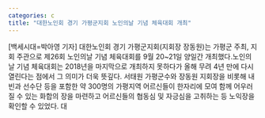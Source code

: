 ```yaml
---
categories: c
title: "대한노인회 경기 가평군지회 노인의날 기념 체육대회 개최"
---
```

[백세시대=박아영 기자] 대한노인회 경기 가평군지회(지회장 장동원)는 가평군 주최, 지회 주관으로 제26회 노인의날 기념 체육대회를 9월 20~21일 양일간 개최했다.노인의 날 기념 체육대회는 2018년을 마지막으로 개최하지 못하다가 올해 무려 4년 만에 다시 열린다는 점에서 그 의미가 더욱 뜻깊다. 서태원 가평군수와 장동원 지회장을 비롯해 내빈과 선수단 등을 포함한 약 300명의 가평지역 어르신들이 한자리에 모여 함께 어우러질 수 있는 화합의 장을 마련하고 어르신들의 협동심 및 자긍심을 고취하는 등 노익장을 확인할 수 있었다. 대